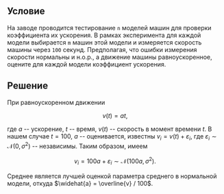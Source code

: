 ## Условие

На заводе проводится тестирование `n` моделей машин для проверки коэффициента их ускорения. 
В рамках эксперимента для каждой модели выбирается `m` машин этой модели 
и измеряется скорость машины через `100` секунд. 
Предполагая, что ошибки измерения скорости нормальны и н.о.р., 
а движение машины равноускоренное,
оцените для каждой модели коэффициент ускорения.

## Решение

При равноускоренном движении
```math
v(t) = a t,
```
где $a$ -- ускорение, $t$ -- время, $v(t)$ -- скорость в момент времени $t$.
В нашем случае $t = 100$, $a$ -- оценивается, известны $v_i = v(t) + \varepsilon_i$,
где $\varepsilon_i \sim \mathcal{N}(0, \sigma^2)$ -- независимы.
Таким образом, имеем
```math
v_i = 100 a + \varepsilon_i \sim \mathcal{N}(100 a, \sigma^2).
```
Среднее является лучшей оценкой параметра среднего в нормальной модели,
откуда $\widehat{a} = \overline{v} / 100$.

